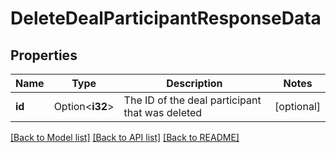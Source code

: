 # DeleteDealParticipantResponseData

## Properties

Name | Type | Description | Notes
------------ | ------------- | ------------- | -------------
**id** | Option<**i32**> | The ID of the deal participant that was deleted | [optional]

[[Back to Model list]](../README.md#documentation-for-models) [[Back to API list]](../README.md#documentation-for-api-endpoints) [[Back to README]](../README.md)


